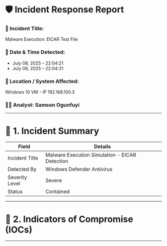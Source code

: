 # 🛡️ Incident Response Report

### 🎯 Incident Title: 
Malware Execution: EICAR Test File

### 📅 Date & Time Detected:
- July 08, 2025 – 22:04:21
- July 08, 2025 – 22:04:31

### 📍 Location / System Affected: 
Windows 10 VM - IP 192.168.100.3

### 👨‍💻 Analyst: Samson Ogunfuyi

---

# 🔎 1. Incident Summary

| Field             | Details           | 
|--------------------|---------------------|
| Incident Title  | Malware Execution Simulation - EICAR Detection         |
|  Detected By   | Windows Defender Antivirus      |
| Severity Level | Severe         |
| Status    | Contained      |

---
# 🔎 2. Indicators of Compromise (IOCs)




---
